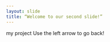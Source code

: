 ```yaml
---
layout: slide
title: “Welcome to our second slide!”
---
```

my project
Use the left arrow to go back!

